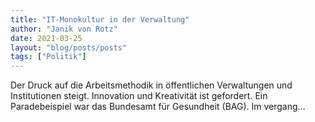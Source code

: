 ```yaml
---
title: "IT-Monokultur in der Verwaltung"
author: "Janik von Rotz"
date: 2021-03-25
layout: "blog/posts/posts"
tags: ["Politik"]
---
```


Der Druck auf die Arbeitsmethodik in öffentlichen Verwaltungen und Institutionen steigt. Innovation und Kreativität ist gefordert. Ein Paradebeispiel war das Bundesamt für Gesundheit (BAG). Im vergang...

